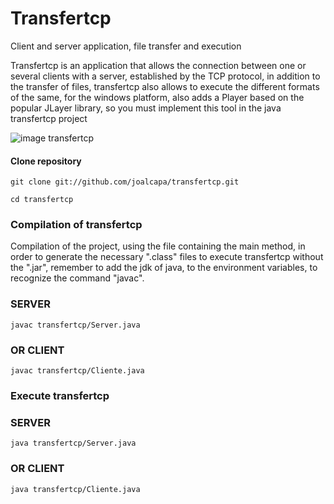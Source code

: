 # Transfertcp
Client and server application, file transfer and execution

Transfertcp is an application that allows the connection between one or several clients with a server, established by the TCP protocol, in addition to the transfer of files, transfertcp also allows to execute the different formats of the same, for the windows platform, also adds a Player based on the popular JLayer library, so you must implement this tool in the java transfertcp project

![image transfertcp](https://dl.dropboxusercontent.com/s/6lsoowfaeikiyux/transfertcp.PNG?dl=0)

#### Clone repository

`
 git clone git://github.com/joalcapa/transfertcp.git
`

`
 cd transfertcp
`

### Compilation of transfertcp

Compilation of the project, using the file containing the main method, in order to generate the necessary ".class" files to execute transfertcp without the ".jar", remember to add the jdk of java, to the environment variables, to recognize the command "javac".

### SERVER

`
 javac transfertcp/Server.java
`

### OR CLIENT

`
 javac transfertcp/Cliente.java
`

### Execute transfertcp

### SERVER

`
 java transfertcp/Server.java
`

### OR CLIENT

`
 java transfertcp/Cliente.java
`
